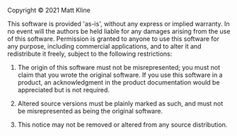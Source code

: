 Copyright © 2021 Matt Kline

This software is provided 'as-is', without any express or implied warranty. In
no event will the authors be held liable for any damages arising from the use
of this software. Permission is granted to anyone to use this software for any
purpose, including commercial applications, and to alter it and redistribute it
freely, subject to the following restrictions:

  1. The origin of this software must not be misrepresented;
     you must not claim that you wrote the original software.
     If you use this software in a product, an acknowledgment in the
     product documentation would be appreciated but is not required.

  2. Altered source versions must be plainly marked as such, and must not be
     misrepresented as being the original software.

  3. This notice may not be removed or altered from any source distribution.
